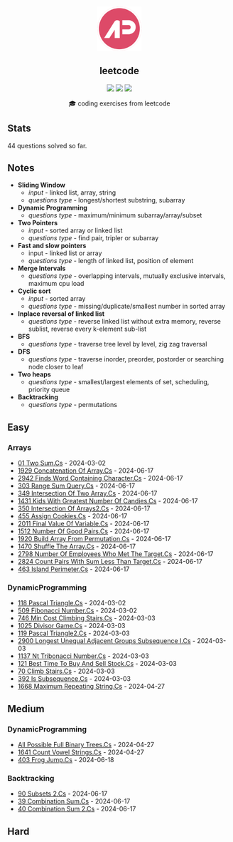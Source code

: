 <p align="center">
  <img src="https://raw.githubusercontent.com/ashishdotme/assets/master/logo.png" alt="drawing" width="100"/>
</p>

<h2 align="center">leetcode</h2>

<p align="center">
<a href="https://img.shields.io/website?style=for-the-badge&url=https%3A%2F%2Fcode.ashish.me"><img src="https://img.shields.io/website?style=for-the-badge&url=https%3A%2F%2Fcode.ashish.me"></a>
<a href="https://img.shields.io/github/last-commit/ashishdotme/code.ashish.me?style=for-the-badge"><img src="https://img.shields.io/github/last-commit/ashishdotme/code.ashish.me?style=for-the-badge"></a>
<a href="https://img.shields.io/github/workflow/status/ashishdotme/code.ashish.me/Build%20code.ashish.me/master?style=for-the-badge"><img src="https://img.shields.io/github/workflow/status/ashishdotme/code.ashish.me/Build%20code.ashish.me/master?style=for-the-badge"></a>
</p>

<p align="center">🎓 coding exercises from leetcode</p>
<!-- <div style='margin:0 auto;width:80%;'>
  <img src="./.github/assets/website-screen.png" alt="screenshot"/>
</div>
<p align="center"><a href="https://code.ashish.me">https://code.ashish.me</a></p> -->

## Stats

<!-- count -->44<!-- count --> questions solved so far.

## Notes

- **Sliding Window**
  - _input_ - linked list, array, string
  - _questions type_ - longest/shortest substring, subarray
- **Dynamic Programming**
  - _questions type_ - maximum/minimum subarray/array/subset
- **Two Pointers**
  - _input_ - sorted array or linked list
  - _questions type_ - find pair, tripler or subarray
- **Fast and slow pointers**
  - input - linked list or array
  - _questions type_ - length of linked list, position of element
- **Merge Intervals**
  - _questions type_ - overlapping intervals, mutually exclusive intervals, maximum cpu load
- **Cyclic sort**
  - _input_ - sorted array
  - _questions type_ - missing/duplicate/smallest number in sorted array
- **Inplace reversal of linked list**
  - _questions type_ - reverse linked list without extra memory, reverse sublist, reverse every k-element sub-list
- **BFS**
  - _questions type_ - traverse tree level by level, zig zag traversal
- **DFS**
  - _questions type_ - traverse inorder, preorder, postorder or searching node closer to leaf
- **Two heaps**
  - _questions type_ - smallest/largest elements of set, scheduling, priority queue
- **Backtracking**
  - _questions type_ - permutations

<!-- index starts -->
## Easy
### Arrays

* [01 Two Sum.Cs](https://github.com/ashishdotme/leetcode/blob/master/Problems/Easy/Arrays/01-TwoSum.cs) - 2024-03-02
* [1929 Concatenation Of Array.Cs](https://github.com/ashishdotme/leetcode/blob/master/Problems/Easy/Arrays/1929-ConcatenationOfArray.cs) - 2024-06-17
* [2942 Finds Word Containing Character.Cs](https://github.com/ashishdotme/leetcode/blob/master/Problems/Easy/Arrays/2942-FindsWordContainingCharacter.cs) - 2024-06-17
* [303 Range Sum Query.Cs](https://github.com/ashishdotme/leetcode/blob/master/Problems/Easy/Arrays/303-RangeSumQuery.cs) - 2024-06-17
* [349 Intersection Of Two Array.Cs](https://github.com/ashishdotme/leetcode/blob/master/Problems/Easy/Arrays/349-IntersectionOfTwoArray.cs) - 2024-06-17
* [1431 Kids With Greatest Number Of Candies.Cs](https://github.com/ashishdotme/leetcode/blob/master/Problems/Easy/Arrays/1431-KidsWithGreatestNumberOfCandies.cs) - 2024-06-17
* [350 Intersection Of Arrays2.Cs](https://github.com/ashishdotme/leetcode/blob/master/Problems/Easy/Arrays/350-IntersectionOfArrays2.cs) - 2024-06-17
* [455 Assign Cookies.Cs](https://github.com/ashishdotme/leetcode/blob/master/Problems/Easy/Arrays/455-AssignCookies.cs) - 2024-06-17
* [2011 Final Value Of Variable.Cs](https://github.com/ashishdotme/leetcode/blob/master/Problems/Easy/Arrays/2011-FinalValueOfVariable.cs) - 2024-06-17
* [1512 Number Of Good Pairs.Cs](https://github.com/ashishdotme/leetcode/blob/master/Problems/Easy/Arrays/1512-NumberOfGoodPairs.cs) - 2024-06-17
* [1920 Build Array From Permutation.Cs](https://github.com/ashishdotme/leetcode/blob/master/Problems/Easy/Arrays/1920-BuildArrayFromPermutation.cs) - 2024-06-17
* [1470 Shuffle The Array.Cs](https://github.com/ashishdotme/leetcode/blob/master/Problems/Easy/Arrays/1470-ShuffleTheArray.cs) - 2024-06-17
* [2798 Number Of Employees Who Met The Target.Cs](https://github.com/ashishdotme/leetcode/blob/master/Problems/Easy/Arrays/2798-NumberOfEmployeesWhoMetTheTarget.cs) - 2024-06-17
* [2824 Count Pairs With Sum Less Than Target.Cs](https://github.com/ashishdotme/leetcode/blob/master/Problems/Easy/Arrays/2824-CountPairsWithSumLessThanTarget.cs) - 2024-06-17
* [463 Island Perimeter.Cs](https://github.com/ashishdotme/leetcode/blob/master/Problems/Easy/Arrays/463-IslandPerimeter.cs) - 2024-06-17

### DynamicProgramming

* [118 Pascal Triangle.Cs](https://github.com/ashishdotme/leetcode/blob/master/Problems/Easy/DynamicProgramming/118-PascalTriangle.cs) - 2024-03-02
* [509 Fibonacci Number.Cs](https://github.com/ashishdotme/leetcode/blob/master/Problems/Easy/DynamicProgramming/509-FibonacciNumber.cs) - 2024-03-02
* [746 Min Cost Climbing Stairs.Cs](https://github.com/ashishdotme/leetcode/blob/master/Problems/Easy/DynamicProgramming/746-MinCostClimbingStairs.cs) - 2024-03-03
* [1025 Divisor Game.Cs](https://github.com/ashishdotme/leetcode/blob/master/Problems/Easy/DynamicProgramming/1025-DivisorGame.cs) - 2024-03-03
* [119 Pascal Triangle2.Cs](https://github.com/ashishdotme/leetcode/blob/master/Problems/Easy/DynamicProgramming/119-PascalTriangle2.cs) - 2024-03-03
* [2900 Longest Unequal Adjacent Groups Subsequence I.Cs](https://github.com/ashishdotme/leetcode/blob/master/Problems/Easy/DynamicProgramming/2900-LongestUnequalAdjacentGroupsSubsequenceI.cs) - 2024-03-03
* [1137 Nt Tribonacci Number.Cs](https://github.com/ashishdotme/leetcode/blob/master/Problems/Easy/DynamicProgramming/1137-NtTribonacciNumber.cs) - 2024-03-03
* [121 Best Time To Buy And Sell Stock.Cs](https://github.com/ashishdotme/leetcode/blob/master/Problems/Easy/DynamicProgramming/121-BestTimeToBuyAndSellStock.cs) - 2024-03-03
* [70 Climb Stairs.Cs](https://github.com/ashishdotme/leetcode/blob/master/Problems/Easy/DynamicProgramming/70-ClimbStairs.cs) - 2024-03-03
* [392 Is Subsequence.Cs](https://github.com/ashishdotme/leetcode/blob/master/Problems/Easy/DynamicProgramming/392-IsSubsequence.cs) - 2024-03-03
* [1668 Maximum Repeating String.Cs](https://github.com/ashishdotme/leetcode/blob/master/Problems/Easy/DynamicProgramming/1668-Maximum-Repeating-String.cs) - 2024-04-27

## Medium
### DynamicProgramming

* [All Possible Full Binary Trees.Cs](https://github.com/ashishdotme/leetcode/blob/master/Problems/Medium/DynamicProgramming/AllPossibleFullBinaryTrees.cs) - 2024-04-27
* [1641 Count Vowel Strings.Cs](https://github.com/ashishdotme/leetcode/blob/master/Problems/Medium/DynamicProgramming/1641-CountVowelStrings.cs) - 2024-04-27
* [403 Frog Jump.Cs](https://github.com/ashishdotme/leetcode/blob/master/Problems/Medium/DynamicProgramming/403-FrogJump.cs) - 2024-06-18

### Backtracking

* [90 Subsets 2.Cs](https://github.com/ashishdotme/leetcode/blob/master/Problems/Medium/Backtracking/90-Subsets-2.cs) - 2024-06-17
* [39 Combination Sum.Cs](https://github.com/ashishdotme/leetcode/blob/master/Problems/Medium/Backtracking/39-CombinationSum.cs) - 2024-06-17
* [40 Combination Sum 2.Cs](https://github.com/ashishdotme/leetcode/blob/master/Problems/Medium/Backtracking/40-CombinationSum-2.cs) - 2024-06-17

## Hard
<!-- index ends -->
